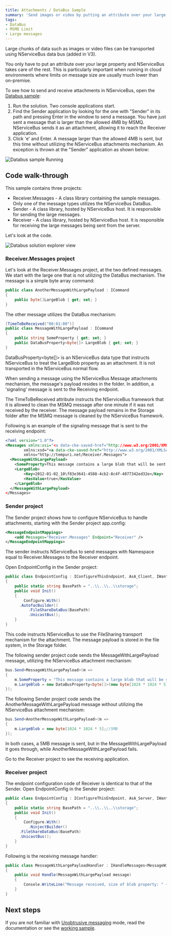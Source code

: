 ```yaml
---
title: Attachments / DataBus Sample
summary: 'Send images or video by putting an attribute over your large property. NServiceBus takes care of the rest. '
tags:
- DataBus
- MSMQ Limit
- Large messages
---
```


Large chunks of data such as images or video files can be transported using NServiceBus data bus (added in V3).

You only have to put an attribute over your large property and NServiceBus takes care of the rest. This is particularly important when running in cloud environments where limits on message size are usually much lower than on-premise.

To see how to send and receive attachments in NServiceBus, open the [Databus sample](https://github.com/Particular/NServiceBus/tree/3.3.8/Samples/DataBus):

1.  Run the solution. Two console applications start.
2.  Find the Sender application by looking for the one with "Sender" in its path and pressing Enter in the window to send a message.      You have just sent a message that is larger than the allowed 4MB by MSMQ. NServiceBus sends it as an attachment, allowing it to reach the Receiver application.
3.  Click 'e' and Enter.      A message larger than the allowed 4MB is sent, but this time without utilizing the NServiceBus attachments mechanism. An exception is thrown at the "Sender" application as shown below:

![Databus sample Running](DatabusRunning.png "Databus sample Running")


Code walk-through
-----------------

This sample contains three projects:

-   Receiver.Messages - A class library containing the sample messages. Only one of the message types utilizes the NServiceBus DataBus.
-   Sender - A class library, hosted by NServiceBus host. It is responsible for sending the large messages.
-   Receiver - A class library, hosted by NServiceBus host. It is responsible for receiving the large messages being sent from the server.

Let's look at the code.

![Databus solution explorer view](DatabusSolutionExplorer.png "Databus solution explorer view")

### Receiver.Messages project

Let's look at the Receiver.Messages project, at the two defined messages. We start with the large one that is not utilizing the DataBus mechanism. The message is a simple byte array command:


```C#
public class AnotherMessageWithLargePayload : ICommand
{
    public byte[]LargeBlob { get; set; }
}
```

 The other message utilizes the DataBus mechanism:


```C#
[TimeToBeReceived("00:01:00")]
public class MessageWithLargePayload : ICommand
{
    public string SomeProperty { get; set; }
    public DataBusProperty<byte[]> LargeBlob { get; set; }
}
```

 DataBusProperty<byte[]> is an NServiceBus data type that instructs NServiceBus to treat the LargeBlob property as an attachment. It is not transported in the NServiceBus normal flow.

When sending a message using the NServiceBus Message attachments mechanism, the message's payload resides in the folder. In addition, a
'signaling' message is sent to the Receiving endpoint.

The TimeToBeReceived attribute instructs the NServiceBus framework that it is allowed to clean the MSMQ message after one minute if it was not received by the receiver. The message payload remains in the Storage folder after the MSMQ message is cleaned by the NServiceBus framework.

Following is an example of the signaling message that is sent to the receiving endpoint:


```XML
<?xml version="1.0"?>
<Messages xmlns:xsi="<a data-cke-saved-href="http://www.w3.org/2001/XMLSchema-instance" href="http://www.w3.org/2001/XMLSchema-instance" target="_blank">http://www.w3.org/2001/XMLSchema-instance</a>" 
        xmlns:xsd="<a data-cke-saved-href="http://www.w3.org/2001/XMLSchema" href="http://www.w3.org/2001/XMLSchema" target="_blank">http://www.w3.org/2001/XMLSchema</a>" 
        xmlns="http://tempuri.net/Receiver.Messages">
  <MessageWithLargePayload>
    <SomeProperty>This message contains a large blob that will be sent on the data bus</SomeProperty>
    <LargeBlob>
        <Key>2012-01-02_10\f83e3641-4588-4cb2-8c4f-4077342ed32e</Key>
        <HasValue>true</HasValue>
    </LargeBlob>
  </MessageWithLargePayload>
</Messages>
```


### Sender project

The Sender project shows how to configure NServiceBus to handle attachments, starting with the Sender project app.config:


```XML
<MessageEndpointMappings>
    <add Messages="Receiver.Messages" Endpoint="Receiver" />
</MessageEndpointMappings>
```

 The sender instructs NServiceBus to send messages with Namespace equal to Receiver.Messages to the Receiver endpoint.

Open EndpointConfig in the Sender project:


```C#
public class EndpointConfig : IConfigureThisEndpoint, AsA_Client, IWantCustomInitialization
{
    public static string BasePath = "..\\..\\..\\storage";
    public void Init()
    {
    	Configure.With()
	  .AutofacBuilder()
          .FileShareDataBus(BasePath)
          .UnicastBus();
    }
}

```

 This code instructs NServiceBus to use the FileSharing transport mechanism for the attachment. The message payload is stored in the file system, in the Storage folder.


The following sender project code sends the MessageWithLargePayload message, utilizing the NServiceBus attachment mechanism:


```C#
bus.Send<MessageWithLargePayload>(m =>
{
    m.SomeProperty = "This message contains a large blob that will be sent on the data bus";
    m.LargeBlob = new DataBusProperty<byte[]>(new byte[1024 * 1024 * 5]);//5MB
});
```




The following Sender project code sends the AnotherMessageWithLargePayload message without utilizing the NServiceBus attachment mechanism:


```C#
bus.Send<AnotherMessageWithLargePayload>(m =>
{
    m.LargeBlob = new byte[1024 * 1024 * 5];//5MB
});
```



In both cases, a 5MB message is sent, but in the MessageWithLargePayload it goes through, while AnotherMessageWithLargePayload fails.

Go to the Receiver project to see the receiving application.

### Receiver project

The endpoint configuration code of Receiver is identical to that of the Sender. Open EndpointConfig in the Sender project:


```C#
public class EndpointConfig : IConfigureThisEndpoint, AsA_Server, IWantCustomInitialization
{
    public static string BasePath = "..\\..\\..\\storage";
    public void Init()
    {
    	Configure.With()
    	  .NinjectBuilder()
	  .FileShareDataBus(BasePath)
	  .UnicastBus();
    }
}

```

 Following is the receiving message handler:


```C#
public class MessageWithLargePayloadHandler : IHandleMessages<MessageWithLargePayload>
{
    public void Handle(MessageWithLargePayload message)
    {
        Console.WriteLine("Message received, size of blob property: " + message.LargeBlob.Value.Length + " Bytes");
    }
}
```

 Next steps
----------

If you are not familiar with [Unobtrusive messaging](unobtrusive-mode-messages.md) mode, read the documentation or see the [working sample](unobtrusive-sample.md).
